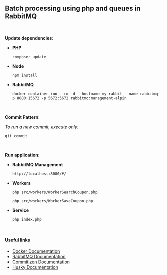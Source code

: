 ## Batch processing using php and queues in RabbitMQ

<br>

**Update dependencies**:

* **PHP**
  
  ```
  composer update
  ```

* **Node**
  ```
  npm install
  ```

* **RabbitMQ**
  ```
  docker container run --rm -d --hostname my-rabbit --name rabbitmq -p 8080:15672 -p 5672:5672 rabbitmq:management-alpin
  ```

<br>

**Commit Pattern**:

*To run a new commit, execute only:*

```
git commit
```

<br>

**Run application**:

* **RabbitMQ Management**
  ```
  http://localhost:8080/#/
  ```

* **Workers**
  ```
  php src/workers/WorkerSearchCoupon.php
  ```
  
  ```
  php src/workers/WorkerSaveCoupon.php
  ```

* **Service**
  ```
  php index.php
  ```

<br>

#### Useful links

* [Docker Documentation](https://docs.docker.com/)
* [RabbitMQ Documentation](https://www.rabbitmq.com/getstarted.html)
* [Commitizen Documentation](https://github.com/commitizen/cz-cli)
* [Husky Documentation](https://typicode.github.io/husky/#/)
